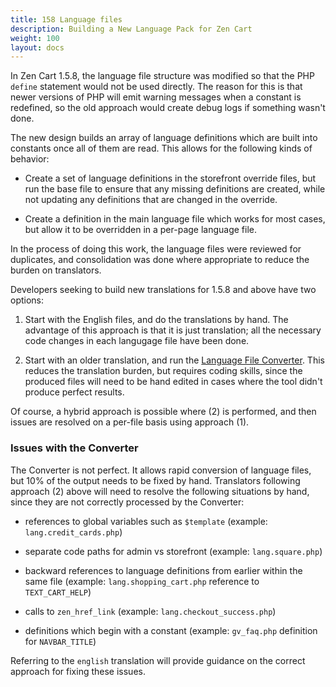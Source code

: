 ```yaml
---
title: 158 Language files
description: Building a New Language Pack for Zen Cart 
weight: 100 
layout: docs
---
```


In Zen Cart 1.5.8, the language file structure was modified so that the PHP `define` statement would not be used directly.  The reason for this is that newer versions of PHP will emit warning messages when a constant is redefined, so the old approach would create debug logs if something wasn't done.

The new design builds an array of language definitions which are built into constants once all of them are read.  This allows for the following kinds of behavior: 

- Create a set of language definitions in the storefront override files, but run the base file to ensure that any missing definitions are created, while not updating any definitions that are changed in the override.

- Create a definition in the main language file which works for most cases, but allow it to be overridden in a per-page language file. 

In the process of doing this work, the language files were reviewed for duplicates, and consolidation was done where appropriate to reduce the burden on translators. 

Developers seeking to build new translations for 1.5.8 and above have two options: 

1. Start with the English files, and do the translations by hand.  The advantage of this approach is that it is just translation; all the necessary code changes in each langugage file have been done. 

2. Start with an older translation, and run the [Language File Converter](https://github.com/torvista/Zen_Cart-Language_File_Converter). This reduces the translation burden, but requires coding skills, since the produced files will need to be hand edited in cases where the tool didn't produce perfect results. 

Of course, a hybrid approach is possible where (2) is performed, and then issues are resolved on a per-file basis using approach (1). 

### Issues with the Converter 

The Converter is not perfect.  It allows rapid conversion of language files, but 10% of the output needs to be fixed by hand.  Translators following approach (2) above will need to resolve the following situations by hand, since they are not correctly processed by the Converter: 

- references to global variables such as `$template` (example: `lang.credit_cards.php`) 

- separate code paths for admin vs storefront (example: `lang.square.php`)

- backward references to language definitions from earlier within the same file (example: `lang.shopping_cart.php` reference to `TEXT_CART_HELP`)

- calls to `zen_href_link` (example: `lang.checkout_success.php`)

- definitions which begin with a constant (example: `gv_faq.php` definition for `NAVBAR_TITLE`)
 
Referring to the `english` translation will provide guidance on the correct approach for fixing these issues. 


